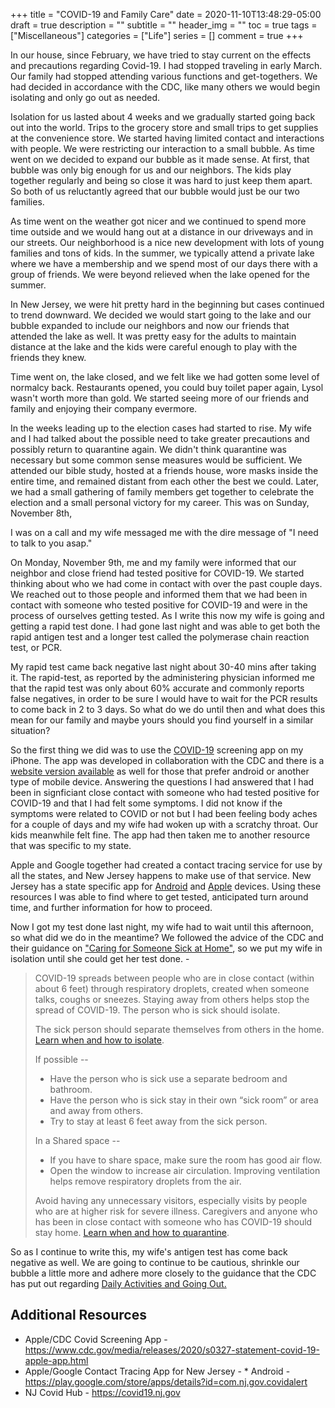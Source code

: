 +++
title = "COVID-19 and Family Care"
date =  2020-11-10T13:48:29-05:00
draft = true
description = ""
subtitle = ""
header_img = ""
toc = true
tags = ["Miscellaneous"]
categories = ["Life"]
series = []
comment = true
+++


In our house, since February, we have tried to stay current on the effects and
precautions regarding Covid-19. I had stopped traveling in early March. Our
family had stopped attending various functions and get-togethers. We had
decided in accordance with the CDC, like many others we would begin isolating
and only go out as needed.

Isolation for us lasted about 4 weeks and we gradually started going back out
into the world. Trips to the grocery store and small trips to get supplies at
the convenience store. We started having limited contact and interactions with
people. We were restricting our interaction to a small bubble. As time went on
we decided to expand our bubble as it made sense. At first, that bubble was
only big enough for us and our neighbors. The kids play together regularly and
being so close it was hard to just keep them apart. So both of us reluctantly
agreed that our bubble would just be our two families.

As time went on the weather got nicer and we continued to spend more time
outside and we would hang out at a distance in our driveways and in our
streets. Our neighborhood is a nice new development with lots of young families
and tons of kids. In the summer, we typically attend a private lake where we
have a membership and we spend most of our days there with a group of friends.
We were beyond relieved when the lake opened for the summer.

In New Jersey, we were hit pretty hard in the beginning but cases continued to
trend downward. We decided we would start going to the lake and our bubble
expanded to include our neighbors and now our friends that attended the lake as
well. It was pretty easy for the adults to maintain distance at the lake and
the kids were careful enough to play with the friends they knew.

Time went on, the lake closed, and we felt like we had gotten some level of
normalcy back. Restaurants opened, you could buy toilet paper again, Lysol
wasn't worth more than gold. We started seeing more of our friends and family
and enjoying their company evermore. 

In the weeks leading up to the election cases had started to rise. My wife and
I had talked about the possible need to take greater precautions and possibly
return to quarantine again. We didn't think quarantine was necessary but some
common sense measures would be sufficient. We attended our bible study, hosted
at a friends house, wore masks inside the entire time, and remained distant
from each other the best we could. Later, we had a small gathering of family
members get together to celebrate the election and a small personal victory for
my career. This was on Sunday, November 8th, 

I was on a call and my wife messaged me with the dire message of "I need to
talk to you asap." 

On Monday, November 9th, me and my family were informed that our neighbor and
close friend had tested positive for COVID-19. We started thinking about who we
had come in contact with over the past couple days. We reached out to those
people and informed them that we had been in contact with someone who tested
positive for COVID-19 and were in the process of ourselves getting tested. As I
write this now my wife is going and getting a rapid test done. I had gone last
night and was able to get both the rapid antigen test and a longer test called the
polymerase chain reaction test, or PCR.

My rapid test came back negative last night about 30-40 mins after taking it.
The rapid-test, as reported by the administering physician informed me that the
rapid test was only about 60% accurate and commonly reports false negatives, in
order to be sure I would have to wait for the PCR results to come back in 2 to
3 days. So what do we do until then and what does this mean for our family and
maybe yours should you find yourself in a similar situation?

So the first thing we did was to use the
[COVID-19](https://www.cdc.gov/media/releases/2020/s0327-statement-covid-19-apple-app.html)
screening app on my iPhone.
The app was developed in collaboration with the CDC and there is a [website
version available](https://covid19.apple.com/screening) as well for those that
prefer android or another type of mobile device. Answering the questions I had
answered that I had been in signficiant close contact with someone who had
tested positive for COVID-19 and that I had felt some symptoms. I did not know
if the symptoms were related to COVID or not but I had been feeling body aches
for a couple of days and my wife had woken up with a scratchy throat. Our kids
meanwhile felt fine. The app had then taken me to another resource that was
specific to my state. 

Apple and Google together had created a contact tracing service for use by all
the states, and New Jersey happens to make use of that service. New Jersey has
a state specific app for
[Android](https://play.google.com/store/apps/details?id=com.nj.gov.covidalert)
and [Apple](https://apps.apple.com/us/app/covid-alert-nj/id1529622525) devices.
Using these resources I was able to find where to get tested, anticipated turn
around time, and further information for how to proceed. 

Now I got my test done last night, my wife had to wait until this afternoon, so
what did we do in the meantime? We followed the advice of the CDC and their
guidance on ["Caring for Someone Sick at
Home"](https://www.cdc.gov/coronavirus/2019-ncov/if-you-are-sick/care-for-someone.html),
so we put my wife in isolation until she could get her test done. - 

>
> COVID-19 spreads between people who are in close contact (within about 6
> feet) through respiratory droplets, created when someone talks, coughs or
> sneezes. Staying away from others helps stop the spread of COVID-19.
> The person who is sick should isolate.
>
> The sick person should separate themselves from others in the home. [Learn when and how to isolate](https://www.cdc.gov/coronavirus/2019-ncov/if-you-are-sick/isolation.html).
>
> If possible -- 
> * Have the person who is sick use a separate bedroom and bathroom.
> * Have the person who is sick stay in their own “sick room” or area and away from others. 
> * Try to stay at least 6 feet away from the sick person.
> 
> In a Shared space -- 
> * If you have to share space, make sure the room has good air flow.
> * Open the window to increase air circulation. Improving ventilation helps
>   remove respiratory droplets from the air.
>
> Avoid having any unnecessary visitors, especially visits by people who are at
> higher risk for severe illness.
> Caregivers and anyone who has been in close contact with someone who has
> COVID-19 should stay home. [Learn when and how to quarantine](https://www.cdc.gov/coronavirus/2019-ncov/if-you-are-sick/quarantine.html).

So as I continue to write this, my wife's antigen test has come back negative
as well. We are going to continue to be cautious, shrinkle our bubble a little
more and adhere more closely to the guidance that the CDC has put out regarding
[Daily Activities and Going Out.
](https://www.cdc.gov/coronavirus/2019-ncov/daily-life-coping/going-out.html)

## Additional Resources
* Apple/CDC Covid Screening App - https://www.cdc.gov/media/releases/2020/s0327-statement-covid-19-apple-app.html
* Apple/Google Contact Tracing App for New Jersey - * Android - https://play.google.com/store/apps/details?id=com.nj.gov.covidalert
* NJ Covid Hub - https://covid19.nj.gov
